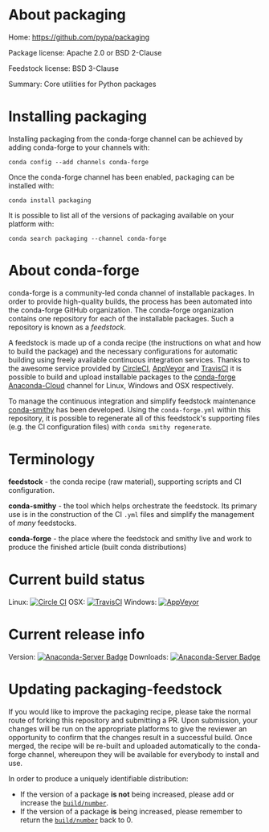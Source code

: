About packaging
===============

Home: https://github.com/pypa/packaging

Package license: Apache 2.0 or BSD 2-Clause

Feedstock license: BSD 3-Clause

Summary: Core utilities for Python packages



Installing packaging
====================

Installing packaging from the conda-forge channel can be achieved by adding conda-forge to your channels with:

```
conda config --add channels conda-forge
```

Once the conda-forge channel has been enabled, packaging can be installed with:

```
conda install packaging
```

It is possible to list all of the versions of packaging available on your platform with:

```
conda search packaging --channel conda-forge
```


About conda-forge
=================

conda-forge is a community-led conda channel of installable packages.
In order to provide high-quality builds, the process has been automated into the
conda-forge GitHub organization. The conda-forge organization contains one repository 
for each of the installable packages. Such a repository is known as a *feedstock*.

A feedstock is made up of a conda recipe (the instructions on what and how to build
the package) and the necessary configurations for automatic building using freely
available continuous integration services. Thanks to the awesome service provided by
[CircleCI](https://circleci.com/), [AppVeyor](http://www.appveyor.com/)
and [TravisCI](https://travis-ci.org/) it is possible to build and upload installable
packages to the [conda-forge](https://anaconda.org/conda-forge)
[Anaconda-Cloud](http://docs.anaconda.org/) channel for Linux, Windows and OSX respectively.

To manage the continuous integration and simplify feedstock maintenance
[conda-smithy](http://github.com/conda-forge/conda-smithy) has been developed.
Using the ``conda-forge.yml`` within this repository, it is possible to regenerate all of
this feedstock's supporting files (e.g. the CI configuration files) with ``conda smithy regenerate``.


Terminology
===========

**feedstock** - the conda recipe (raw material), supporting scripts and CI configuration.

**conda-smithy** - the tool which helps orchestrate the feedstock.
                   Its primary use is in the construction of the CI ``.yml`` files
                   and simplify the management of *many* feedstocks.

**conda-forge** - the place where the feedstock and smithy live and work to
                  produce the finished article (built conda distributions)

Current build status
====================

Linux: [![Circle CI](https://circleci.com/gh/conda-forge/packaging-feedstock.svg?style=svg)](https://circleci.com/gh/conda-forge/packaging-feedstock)
OSX: [![TravisCI](https://travis-ci.org/conda-forge/packaging-feedstock.svg?branch=master)](https://travis-ci.org/conda-forge/packaging-feedstock) 
Windows: [![AppVeyor](https://ci.appveyor.com/api/projects/status/github/conda-forge/packaging-feedstock?svg=True)](https://ci.appveyor.com/project/conda-forge/packaging-feedstock/branch/master)

Current release info
====================
Version: [![Anaconda-Server Badge](https://anaconda.org/conda-forge/packaging/badges/version.svg)](https://anaconda.org/conda-forge/packaging)
Downloads: [![Anaconda-Server Badge](https://anaconda.org/conda-forge/packaging/badges/downloads.svg)](https://anaconda.org/conda-forge/packaging)


Updating packaging-feedstock
============================

If you would like to improve the packaging recipe, please take the normal
route of forking this repository and submitting a PR. Upon submission, your changes will
be run on the appropriate platforms to give the reviewer an opportunity to confirm that the
changes result in a successful build. Once merged, the recipe will be re-built and uploaded
automatically to the conda-forge channel, whereupon they will be available for everybody to
install and use.

In order to produce a uniquely identifiable distribution:
 * If the version of a package **is not** being increased, please add or increase
   the [``build/number``](http://conda.pydata.org/docs/building/meta-yaml.html#build-number-and-string). 
 * If the version of a package **is** being increased, please remember to return
   the [``build/number``](http://conda.pydata.org/docs/building/meta-yaml.html#build-number-and-string)
   back to 0.
